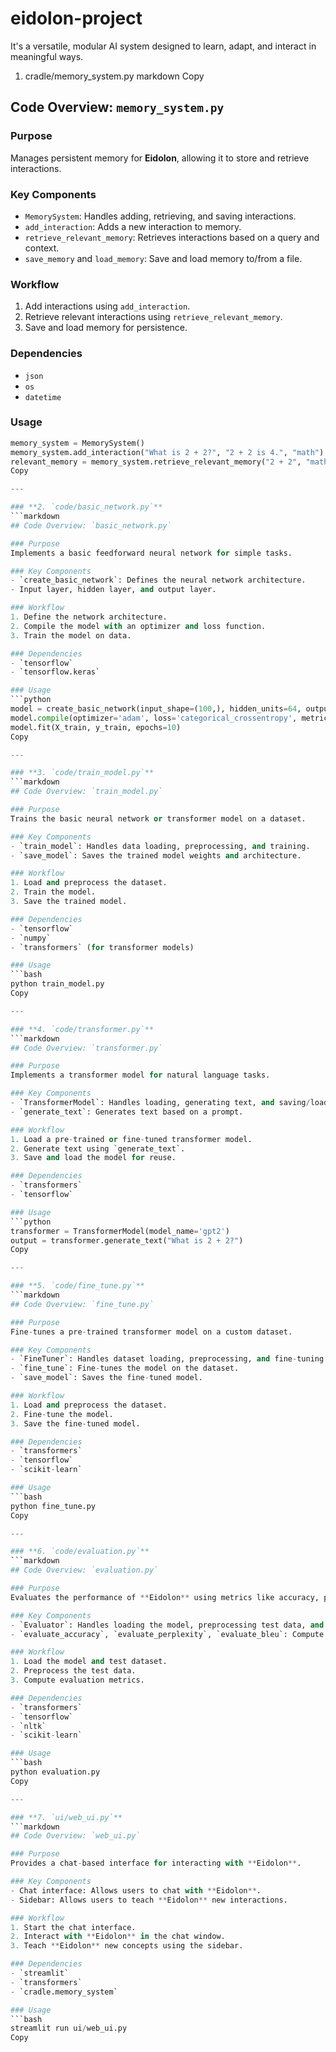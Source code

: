 # eidolon-project
It's a versatile, modular AI system designed to learn, adapt, and interact in meaningful ways.

1. cradle/memory_system.py
markdown
Copy
## Code Overview: `memory_system.py`

### Purpose
Manages persistent memory for **Eidolon**, allowing it to store and retrieve interactions.

### Key Components
- `MemorySystem`: Handles adding, retrieving, and saving interactions.
- `add_interaction`: Adds a new interaction to memory.
- `retrieve_relevant_memory`: Retrieves interactions based on a query and context.
- `save_memory` and `load_memory`: Save and load memory to/from a file.

### Workflow
1. Add interactions using `add_interaction`.
2. Retrieve relevant interactions using `retrieve_relevant_memory`.
3. Save and load memory for persistence.

### Dependencies
- `json`
- `os`
- `datetime`

### Usage
```python
memory_system = MemorySystem()
memory_system.add_interaction("What is 2 + 2?", "2 + 2 is 4.", "math")
relevant_memory = memory_system.retrieve_relevant_memory("2 + 2", "math")
Copy

---

### **2. `code/basic_network.py`**
```markdown
## Code Overview: `basic_network.py`

### Purpose
Implements a basic feedforward neural network for simple tasks.

### Key Components
- `create_basic_network`: Defines the neural network architecture.
- Input layer, hidden layer, and output layer.

### Workflow
1. Define the network architecture.
2. Compile the model with an optimizer and loss function.
3. Train the model on data.

### Dependencies
- `tensorflow`
- `tensorflow.keras`

### Usage
```python
model = create_basic_network(input_shape=(100,), hidden_units=64, output_units=10)
model.compile(optimizer='adam', loss='categorical_crossentropy', metrics=['accuracy'])
model.fit(X_train, y_train, epochs=10)
Copy

---

### **3. `code/train_model.py`**
```markdown
## Code Overview: `train_model.py`

### Purpose
Trains the basic neural network or transformer model on a dataset.

### Key Components
- `train_model`: Handles data loading, preprocessing, and training.
- `save_model`: Saves the trained model weights and architecture.

### Workflow
1. Load and preprocess the dataset.
2. Train the model.
3. Save the trained model.

### Dependencies
- `tensorflow`
- `numpy`
- `transformers` (for transformer models)

### Usage
```bash
python train_model.py
Copy

---

### **4. `code/transformer.py`**
```markdown
## Code Overview: `transformer.py`

### Purpose
Implements a transformer model for natural language tasks.

### Key Components
- `TransformerModel`: Handles loading, generating text, and saving/loading the model.
- `generate_text`: Generates text based on a prompt.

### Workflow
1. Load a pre-trained or fine-tuned transformer model.
2. Generate text using `generate_text`.
3. Save and load the model for reuse.

### Dependencies
- `transformers`
- `tensorflow`

### Usage
```python
transformer = TransformerModel(model_name='gpt2')
output = transformer.generate_text("What is 2 + 2?")
Copy

---

### **5. `code/fine_tune.py`**
```markdown
## Code Overview: `fine_tune.py`

### Purpose
Fine-tunes a pre-trained transformer model on a custom dataset.

### Key Components
- `FineTuner`: Handles dataset loading, preprocessing, and fine-tuning.
- `fine_tune`: Fine-tunes the model on the dataset.
- `save_model`: Saves the fine-tuned model.

### Workflow
1. Load and preprocess the dataset.
2. Fine-tune the model.
3. Save the fine-tuned model.

### Dependencies
- `transformers`
- `tensorflow`
- `scikit-learn`

### Usage
```bash
python fine_tune.py
Copy

---

### **6. `code/evaluation.py`**
```markdown
## Code Overview: `evaluation.py`

### Purpose
Evaluates the performance of **Eidolon** using metrics like accuracy, perplexity, and BLEU score.

### Key Components
- `Evaluator`: Handles loading the model, preprocessing test data, and computing metrics.
- `evaluate_accuracy`, `evaluate_perplexity`, `evaluate_bleu`: Compute evaluation metrics.

### Workflow
1. Load the model and test dataset.
2. Preprocess the test data.
3. Compute evaluation metrics.

### Dependencies
- `transformers`
- `tensorflow`
- `nltk`
- `scikit-learn`

### Usage
```bash
python evaluation.py
Copy

---

### **7. `ui/web_ui.py`**
```markdown
## Code Overview: `web_ui.py`

### Purpose
Provides a chat-based interface for interacting with **Eidolon**.

### Key Components
- Chat interface: Allows users to chat with **Eidolon**.
- Sidebar: Allows users to teach **Eidolon** new interactions.

### Workflow
1. Start the chat interface.
2. Interact with **Eidolon** in the chat window.
3. Teach **Eidolon** new concepts using the sidebar.

### Dependencies
- `streamlit`
- `transformers`
- `cradle.memory_system`

### Usage
```bash
streamlit run ui/web_ui.py
Copy
